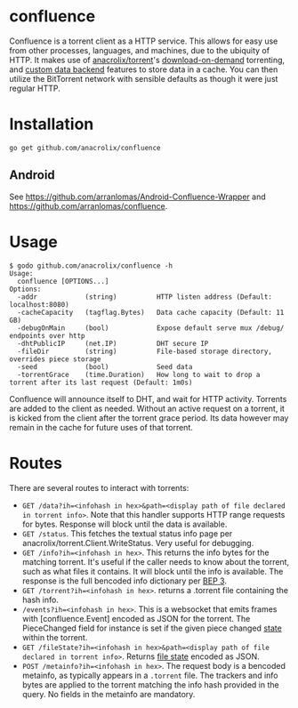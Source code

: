 confluence
==========

Confluence is a torrent client as a HTTP service. This allows for easy use from other processes, languages, and machines, due to the ubiquity of HTTP. It makes use of [anacrolix/torrent](https://github.com/anacrolix/torrent)'s [download-on-demand](https://godoc.org/github.com/anacrolix/torrent#Torrent.NewReader) torrenting, and [custom data backend](https://godoc.org/github.com/anacrolix/torrent/storage#ClientImpl) features to store data in a cache. You can then utilize the BitTorrent network with sensible defaults as though it were just regular HTTP.

Installation
============

```
go get github.com/anacrolix/confluence
```

## Android

See https://github.com/arranlomas/Android-Confluence-Wrapper and https://github.com/arranlomas/confluence.

Usage
=====

```
$ godo github.com/anacrolix/confluence -h
Usage:
  confluence [OPTIONS...]
Options:
  -addr            (string)          HTTP listen address (Default: localhost:8080)
  -cacheCapacity   (tagflag.Bytes)   Data cache capacity (Default: 11 GB)
  -debugOnMain     (bool)            Expose default serve mux /debug/ endpoints over http
  -dhtPublicIP     (net.IP)          DHT secure IP
  -fileDir         (string)          File-based storage directory, overrides piece storage
  -seed            (bool)            Seed data
  -torrentGrace    (time.Duration)   How long to wait to drop a torrent after its last request (Default: 1m0s)
```

Confluence will announce itself to DHT, and wait for HTTP activity. Torrents are added to the client as needed. Without an active request on a torrent, it is kicked from the client after the torrent grace period. Its data however may remain in the cache for future uses of that torrent.

Routes
======

There are several routes to interact with torrents:

-	`GET /data?ih=<infohash in hex>&path=<display path of file declared in torrent info>`. Note that this handler supports HTTP range requests for bytes. Response will block until the data is available.
-	`GET /status`. This fetches the textual status info page per anacrolix/torrent.Client.WriteStatus. Very useful for debugging.
-	`GET /info?ih=<infohash in hex>`. This returns the info bytes for the matching torrent. It's useful if the caller needs to know about the torrent, such as what files it contains. It will block until the info is available. The response is the full bencoded info dictionary per [BEP 3](http://www.bittorrent.org/beps/bep_0003.html).
-	`GET /torrent?ih=<infohash in hex>`. returns a .torrent file containing the hash info.
-	`/events?ih=<infohash in hex>`. This is a websocket that emits frames with [confluence.Event] encoded as JSON for the torrent. The PieceChanged field for instance is set if the given piece changed [state](https://godoc.org/github.com/anacrolix/torrent#PieceState) within the torrent.
-	`GET /fileState?ih=<infohash in hex>&path=<display path of file declared in torrent info>`. Returns [file state](https://godoc.org/github.com/anacrolix/torrent#File.State) encoded as JSON.
-	`POST /metainfo?ih=<infohash in hex>`. The request body is a bencoded metainfo, as typically appears in a `.torrent` file. The trackers and info bytes are applied to the torrent matching the info hash provided in the query. No fields in the metainfo are mandatory.
